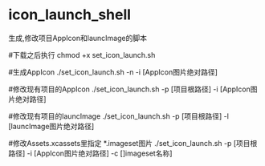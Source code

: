 # icon_launch_shell
生成,修改项目AppIcon和launcImage的脚本

#下载之后执行 chmod +x set_icon_launch.sh

#生成AppIcon
./set_icon_launch.sh -n -i [AppIcon图片绝对路径]

#修改现有项目的AppIcon
./set_icon_launch.sh -p [项目根路径] -i [AppIcon图片绝对路径]

#修改现有项目的launcImage
./set_icon_launch.sh -p [项目根路径] -l [launcImage图片绝对路径]

#修改Assets.xcassets里指定 *.imageset图片
./set_icon_launch.sh -p [项目根路径] -i [AppIcon图片绝对路径] -c []imageset名称]
